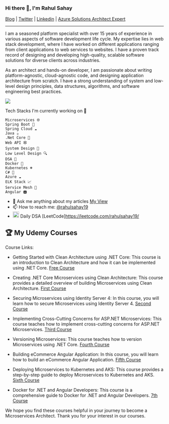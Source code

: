 ### Hi there 👋, I'm Rahul Sahay

[Blog](https://myview.rahulnivi.net) |
[Twitter](https://twitter.com/rahulsahay19) |
[Linkedin](https://www.linkedin.com/in/rahulsahay19) |
[Azure Solutions Architect Expert](https://www.youracclaim.com/badges/3a83125b-8ed1-46b7-9e03-d584a960c5be/embedded) 

---
I am a seasoned platform specialist with over 15 years of experience in various aspects of software development life cycle. My expertise lies in web stack development, where I have worked on different applications ranging from client applications to web services to websites. I have a proven track record of designing and developing high-quality, scalable software solutions for diverse clients across industries.

As an architect and hands-on developer, I am passionate about writing platform-agnostic, cloud-agnostic code, and designing application architecture from scratch. I have a strong understanding of system and low-level design principles, data structures, algorithms, and software engineering best practices.

![](https://komarev.com/ghpvc/?username=rahulsahay19&label=PROFILE+VIEWS)

Tech Stacks I'm currently working on 🔭

    Microservices 🌐
    Spring Boot 🌸
    Spring Cloud ☁️
    Java ☕️
    .Net Core 🎯
    Web API 🕸️
    System Design 📐
    Low Level Design 🔍
    DSA 🔬
    Docker 🐳
    Kubernetes ☸️
    C# 🌟
    Azure ☁️
    ELK Stack 📈
    Service Mesh 🔗
    Angular 🅰️
    
- 💬 Ask me anything about my articles [My View](https://myview.rahulnivi.net/)
- 📫 How to reach me: [@rahulsahay19](https://twitter.com/rahulsahay19)
- <code><img height="20" src="https://user-images.githubusercontent.com/3886381/172099124-a7596c54-798b-4bf4-af82-054a8a847c0b.png"></code>
  Daily DSA [LeetCode]https://leetcode.com/rahulsahay19/

## :trophy: My Udemy Courses
Course Links:

- Getting Started with Clean Architecture using .NET Core: This course is an introduction to Clean Architecture and how it can be implemented using .NET Core. [Free Course](https://www.udemy.com/course/getting-started-with-clean-architecture-using-net-core/)

- Creating .NET Core Microservices using Clean Architecture: This course provides a detailed overview of building Microservices using Clean Architecture. [First Course](https://www.udemy.com/course/creating-net-core-microservices-using-clean-architecture/?couponCode=F5B7693C51A1F32EE5DF)

- Securing Microservices using Identity Server 4: In this course, you will learn how to secure Microservices using Identity Server 4. [Second Course](https://www.udemy.com/course/securing-microservices-using-identity-server-4/?couponCode=26506A5A81641F94B408)

- Implementing Cross-Cutting Concerns for ASP.NET Microservices: This course teaches how to implement cross-cutting concerns for ASP.NET Microservices. [Third Course](https://www.udemy.com/course/implementing-cross-cutting-concerns-for-aspnet-microservice/?couponCode=8BC0558051CCA0B15B5F)

- Versioning Microservices: This course teaches how to version Microservices using .NET Core. [Fourth Course](https://www.udemy.com/course/versioning-microservices/?couponCode=8BC0558051CCA0B15B5F)

- Building eCommerce Angular Application: In this course, you will learn how to build an eCommerce Angular Application. [Fifth Course](https://www.udemy.com/course/building-ecommerce-angular-application/?couponCode=6BB7F1022C40D1A30F5C)

- Deploying Microservices to Kubernetes and AKS: This course provides a step-by-step guide to deploy Microservices to Kubernetes and AKS. [Sixth Course](https://www.udemy.com/course/deploying-microservices-to-kubernetes-and-aks/?couponCode=7EC60FBABC906EEA3E51)

- Docker for .NET and Angular Developers: This course is a comprehensive guide to Docker for .NET and Angular Developers. [7th Course](https://www.udemy.com/course/docker-for-net-and-angular-developers/?couponCode=28DDD6110A094C1AB6C3)



We hope you find these courses helpful in your journey to become a Microservices Architect. Thank you for your interest in our courses.



   

    

    

    

    


